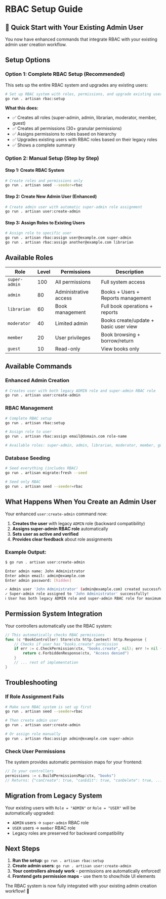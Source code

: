 # RBAC Setup Guide

## 🚀 Quick Start with Your Existing Admin User

You now have enhanced commands that integrate RBAC with your existing admin user creation workflow.

## Setup Options

### Option 1: Complete RBAC Setup (Recommended)
This sets up the entire RBAC system and upgrades any existing users:

```bash
# Set up RBAC system with roles, permissions, and upgrade existing users
go run . artisan rbac:setup
```

**What this does:**
- ✅ Creates all roles (super-admin, admin, librarian, moderator, member, guest)
- ✅ Creates all permissions (30+ granular permissions)
- ✅ Assigns permissions to roles based on hierarchy
- ✅ Upgrades existing users with RBAC roles based on their legacy roles
- ✅ Shows a complete summary

### Option 2: Manual Setup (Step by Step)

#### Step 1: Create RBAC System
```bash
# Create roles and permissions only
go run . artisan seed --seeder=rbac
```

#### Step 2: Create New Admin User (Enhanced)
```bash
# Create admin user with automatic super-admin role assignment
go run . artisan user:create-admin
```

#### Step 3: Assign Roles to Existing Users
```bash
# Assign role to specific user
go run . artisan rbac:assign user@example.com super-admin
go run . artisan rbac:assign another@example.com librarian
```

## Available Roles

| Role | Level | Permissions | Description |
|------|-------|-------------|-------------|
| `super-admin` | 100 | All permissions | Full system access |
| `admin` | 80 | Administrative access | Books + Users + Reports management |
| `librarian` | 60 | Book management | Full book operations + reports |
| `moderator` | 40 | Limited admin | Books create/update + basic user view |
| `member` | 20 | User privileges | Book browsing + borrow/return |
| `guest` | 10 | Read-only | View books only |

## Available Commands

### Enhanced Admin Creation
```bash
# Creates user with both legacy ADMIN role and super-admin RBAC role
go run . artisan user:create-admin
```

### RBAC Management
```bash
# Complete RBAC setup
go run . artisan rbac:setup

# Assign role to user
go run . artisan rbac:assign email@domain.com role-name

# Available roles: super-admin, admin, librarian, moderator, member, guest
```

### Database Seeding
```bash
# Seed everything (includes RBAC)
go run . artisan migrate:fresh --seed

# Seed only RBAC
go run . artisan seed --seeder=rbac
```

## What Happens When You Create an Admin User

Your enhanced `user:create-admin` command now:

1. **Creates the user** with legacy `ADMIN` role (backward compatibility)
2. **Assigns super-admin RBAC role** automatically
3. **Sets user as active and verified**
4. **Provides clear feedback** about role assignments

### Example Output:
```bash
$ go run . artisan user:create-admin

Enter admin name: John Administrator
Enter admin email: admin@example.com
Enter admin password: [hidden]

✓ Admin user 'John Administrator' (admin@example.com) created successfully!
✓ Super-admin role assigned to 'John Administrator' successfully!
ℹ User has both legacy ADMIN role and super-admin RBAC role for maximum compatibility.
```

## Permission System Integration

Your controllers automatically use the RBAC system:

```go
// This automatically checks RBAC permissions
func (c *BookController) Store(ctx http.Context) http.Response {
    // Checks if user has "books.create" permission
    if err := c.CheckPermission(ctx, "books.create", nil); err != nil {
        return c.ForbiddenResponse(ctx, "Access denied")
    }
    // ... rest of implementation
}
```

## Troubleshooting

### If Role Assignment Fails
```bash
# Make sure RBAC system is set up first
go run . artisan seed --seeder=rbac

# Then create admin user
go run . artisan user:create-admin

# Or assign role manually
go run . artisan rbac:assign admin@example.com super-admin
```

### Check User Permissions
The system provides automatic permission maps for your frontend:
```go
// In your controllers
permissions := c.BuildPermissionsMap(ctx, "books")
// Returns: {"canCreate": true, "canEdit": true, "canDelete": true, ...}
```

## Migration from Legacy System

Your existing users with `Role = "ADMIN"` or `Role = "USER"` will be automatically upgraded:

- `ADMIN` users → `super-admin` RBAC role
- `USER` users → `member` RBAC role
- Legacy roles are preserved for backward compatibility

## Next Steps

1. **Run the setup**: `go run . artisan rbac:setup`
2. **Create admin users**: `go run . artisan user:create-admin`
3. **Your controllers already work** - permissions are automatically enforced!
4. **Frontend gets permission maps** - use them to show/hide UI elements

The RBAC system is now fully integrated with your existing admin creation workflow! 🎉